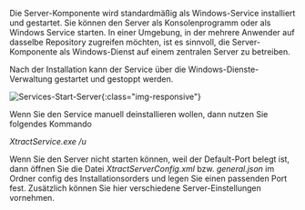 Die Server-Komponente wird standardmäßig als Windows-Service installiert und gestartet. Sie können den Server als Konsolenprogramm oder als Windows Service starten. In einer Umgebung, in der mehrere Anwender auf dasselbe Repository zugreifen möchten, ist es sinnvoll, die Server-Komponente als Windows-Dienst auf einem zentralen Server zu betreiben. 

Nach der Installation kann der Service über die Windows-Dienste-Verwaltung gestartet und gestoppt werden.

![Services-Start-Server](/img/content/Services-Start-Server.jpg){:class="img-responsive"}

Wenn Sie den Service manuell deinstallieren wollen, dann nutzen Sie folgendes Kommando

*XtractService.exe /u* 

Wenn Sie den Server nicht starten können, weil der Default-Port belegt ist, dann öffnen Sie die Datei *XtractServerConfig.xml* bzw. *general.json* im Ordner config des Installationsorders und legen Sie einen passenden Port fest. Zusätzlich können Sie hier verschiedene Server-Einstellungen vornehmen.